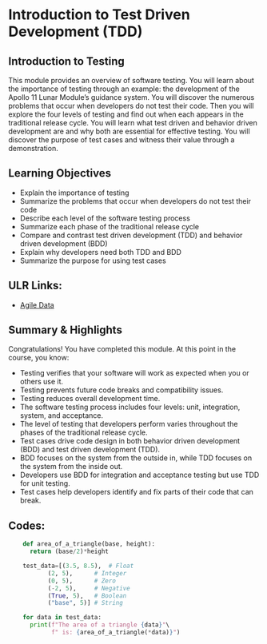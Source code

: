 # Introduction to Test Driven Development (TDD)
## Introduction to Testing

This module provides an overview of software testing. You will learn about the importance of testing through an example: the development of the Apollo 11 Lunar Module’s guidance system. You will discover the numerous problems that occur when developers do not test their code. Then you will explore the four levels of testing and find out when each appears in the traditional release cycle. You will learn what test driven and behavior driven development are and why both are essential for effective testing. You will discover the purpose of test cases and witness their value through a demonstration.

## Learning Objectives
* Explain the importance of testing
* Summarize the problems that occur when developers do not test their code
* Describe each level of the software testing process
* Summarize each phase of the traditional release cycle
* Compare and contrast test driven development (TDD) and behavior driven development (BDD)
* Explain why developers need both TDD and BDD
* Summarize the purpose for using test cases

## ULR Links:
* [Agile Data](http://agiledata.org/)

## Summary & Highlights
Congratulations! You have completed this module. At this point in the course, you know:  
* Testing verifies that your software will work as expected when you or others use it.
* Testing prevents future code breaks and compatibility issues.
* Testing reduces overall development time.
* The software testing process includes four levels: unit, integration, system, and acceptance.
* The level of testing that developers perform varies throughout the phases of the traditional release cycle.
* Test cases drive code design in both behavior driven development (BDD) and test driven development (TDD).
* BDD focuses on the system from the outside in, while TDD focuses on the system from the inside out.
* Developers use BDD for integration and acceptance testing but use TDD for unit testing.
* Test cases help developers identify and fix parts of their code that can break.

## Codes:
```python
    def area_of_a_triangle(base, height):
      return (base/2)*height

    test_data=[(3.5, 8.5),  # Float
           (2, 5),      # Integer
           (0, 5),      # Zero
           (-2, 5),     # Negative
           (True, 5),   # Boolean
           ("base", 5)] # String

    for data in test_data:
      print(f"The area of a triangle {data}"\
            f" is: {area_of_a_triangle(*data)}")
```
